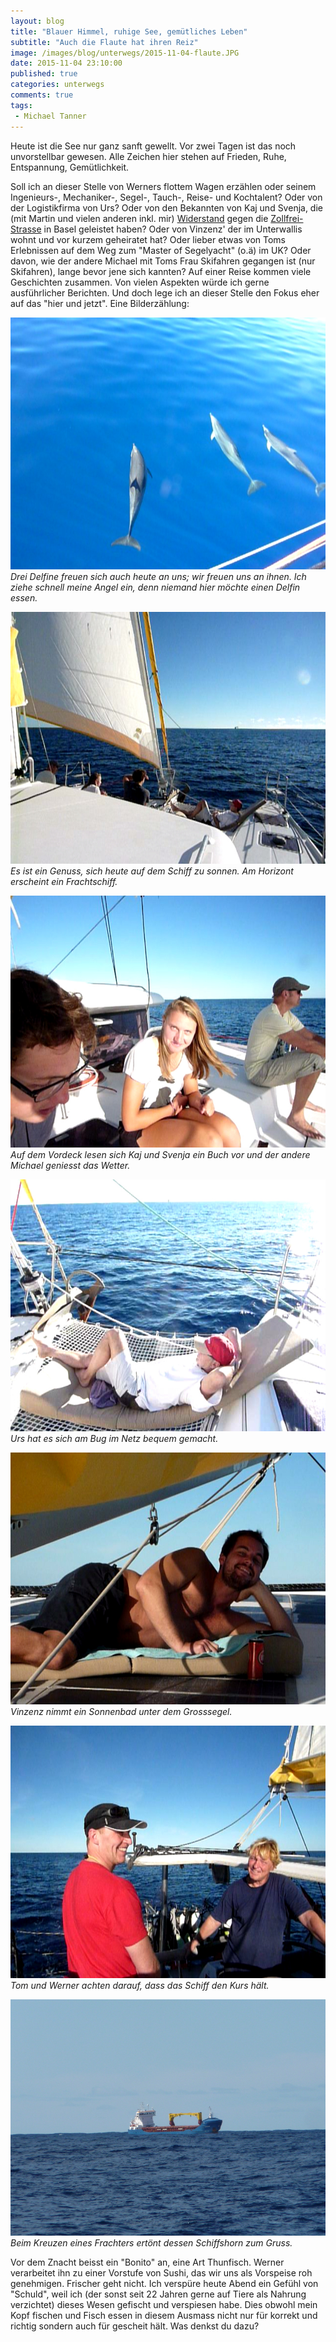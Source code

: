 ```yaml
---
layout: blog
title: "Blauer Himmel, ruhige See, gemütliches Leben"
subtitle: "Auch die Flaute hat ihren Reiz"
image: /images/blog/unterwegs/2015-11-04-flaute.JPG
date: 2015-11-04 23:10:00
published: true
categories: unterwegs
comments: true
tags:
 - Michael Tanner
---
```

Heute ist die See nur ganz sanft gewellt. Vor zwei Tagen ist das noch unvorstellbar gewesen. Alle Zeichen hier stehen auf Frieden, Ruhe, Entspannung, Gemütlichkeit. 

Soll ich an dieser Stelle von Werners flottem Wagen erzählen oder seinem Ingenieurs-, Mechaniker-, Segel-, Tauch-, Reise- und Kochtalent? Oder von der Logistikfirma von Urs? Oder von den Bekannten von Kaj und Svenja, die (mit Martin und vielen anderen inkl. mir) [Widerstand][wst] gegen die [Zollfrei-Strasse][zfs] in Basel geleistet haben? Oder von Vinzenz' der im Unterwallis wohnt und vor kurzem geheiratet hat? Oder lieber etwas von Toms Erlebnissen auf dem Weg zum "Master of Segelyacht" (o.ä) im UK? Oder davon, wie der andere Michael mit Toms Frau Skifahren gegangen ist (nur Skifahren), lange bevor jene sich kannten? Auf einer Reise kommen viele Geschichten zusammen. Von vielen Aspekten würde ich gerne ausführlicher Berichten. Und doch lege ich an dieser Stelle den Fokus eher auf das "hier und jetzt". Eine Bilderzählung:

<img title="Drei Delfine in ruhigem Gewässer" src="/images/blog/unterwegs/2015-11-04-drei-delfine.JPG"> *Drei Delfine freuen sich auch heute an uns; wir freuen uns an ihnen. Ich ziehe schnell meine Angel ein, denn niemand hier möchte einen Delfin essen.*

<img title="Sonne geniessen" src="/images/blog/unterwegs/2015-11-04-genuss.JPG"> *Es ist ein Genuss, sich heute auf dem Schiff zu sonnen. Am Horizont erscheint ein Frachtschiff.*

<img title="Zeit zum Lesen und sich Sonnen" src="/images/blog/unterwegs/2015-11-04-kaj-svenja-michael.JPG"> *Auf dem Vordeck lesen sich Kaj und Svenja ein Buch vor und der andere Michael geniesst das Wetter.*

<img title="Urs vorne im Netz" src="/images/blog/unterwegs/2015-11-04-urs.JPG"> *Urs hat es sich am Bug im Netz bequem gemacht.*

<img title="Vinzenz beim Sonnenbad" src="/images/blog/unterwegs/2015-11-04-vinzenz.JPG"> *Vinzenz nimmt ein Sonnenbad unter dem Grosssegel.*

<img title="Tom und Werner am Steuer" src="/images/blog/unterwegs/2015-11-04-tom-werner.JPG"> *Tom und Werner achten darauf, dass das Schiff den Kurs hält.*

<img title="Frachtschiff" src="/images/blog/unterwegs/2015-11-04-frachter.JPG"> *Beim Kreuzen eines Frachters ertönt dessen Schiffshorn zum Gruss.*

Vor dem Znacht beisst ein "Bonito" an, eine Art Thunfisch. Werner verarbeitet ihn zu einer Vorstufe von Sushi, das wir uns als Vorspeise roh genehmigen. Frischer geht nicht. Ich verspüre heute Abend ein Gefühl von "Schuld", weil ich (der sonst seit 22 Jahren gerne auf Tiere als Nahrung verzichtet) dieses Wesen gefischt und verspiesen habe. Dies obwohl mein Kopf fischen und Fisch essen in diesem Ausmass nicht nur für korrekt und richtig sondern auch für gescheit hält. Was denkst du dazu?

[wst]: https://de.wikipedia.org/wiki/Widerstand_%28Politik%29
[zfs]: https://de.wikipedia.org/wiki/Zollfreistrasse_%28Riehen%29
